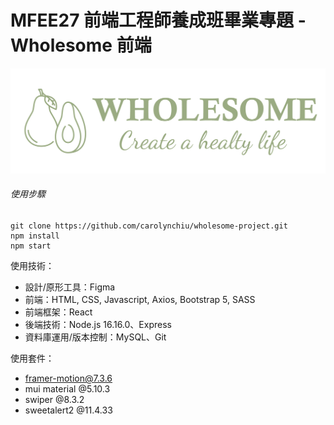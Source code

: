 # MFEE27 前端工程師養成班畢業專題 - Wholesome 前端

![](src/Assets/Logo/logo.png)

###### 使用步驟

```
git clone https://github.com/carolynchiu/wholesome-project.git
npm install
npm start
```

使用技術：
  * 設計/原形工具：Figma
  * 前端：HTML, CSS, Javascript, Axios, Bootstrap 5, SASS
  * 前端框架：React
  * 後端技術：Node.js 16.16.0、Express
  * 資料庫運用/版本控制：MySQL、Git

使用套件：
  * framer-motion@7.3.6
  * mui material @5.10.3
  * swiper @8.3.2
  * sweetalert2 @11.4.33
